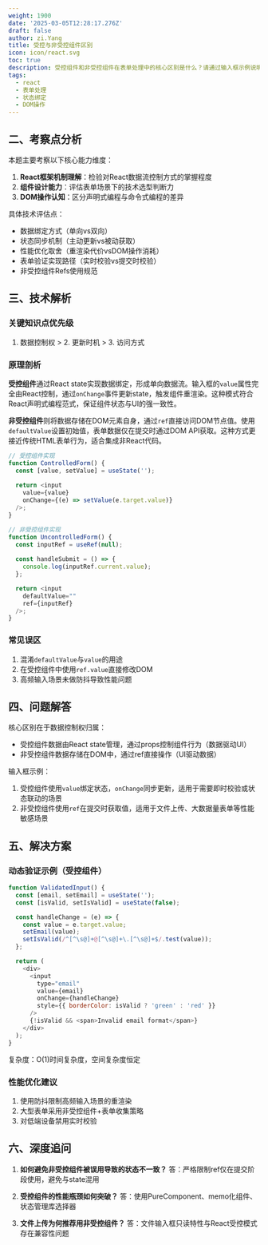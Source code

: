 ```yaml
---
weight: 1900
date: '2025-03-05T12:28:17.276Z'
draft: false
author: zi.Yang
title: 受控与非受控组件区别
icon: icon/react.svg
toc: true
description: 受控组件和非受控组件在表单处理中的核心区别是什么？请通过输入框示例说明两者的实现方式及适用场景（如动态验证依赖状态 vs 直接操作DOM元素）。
tags:
  - react
  - 表单处理
  - 状态绑定
  - DOM操作
---
```


## 二、考察点分析

本题主要考察以下核心能力维度：

1. **React框架机制理解**：检验对React数据流控制方式的掌握程度
2. **组件设计能力**：评估表单场景下的技术选型判断力
3. **DOM操作认知**：区分声明式编程与命令式编程的差异

具体技术评估点：

- 数据绑定方式（单向vs双向）
- 状态同步机制（主动更新vs被动获取）
- 性能优化取舍（重渲染代价vsDOM操作消耗）
- 表单验证实现路径（实时校验vs提交时校验）
- 非受控组件Refs使用规范

## 三、技术解析

### 关键知识点优先级

1. 数据控制权 > 2. 更新时机 > 3. 访问方式

### 原理剖析

**受控组件**通过React state实现数据绑定，形成单向数据流。输入框的`value`属性完全由React控制，通过`onChange`事件更新state，触发组件重渲染。这种模式符合React声明式编程范式，保证组件状态与UI的强一致性。

**非受控组件**则将数据存储在DOM元素自身，通过`ref`直接访问DOM节点值。使用`defaultValue`设置初始值，表单数据仅在提交时通过DOM API获取。这种方式更接近传统HTML表单行为，适合集成非React代码。

```javascript
// 受控组件实现
function ControlledForm() {
  const [value, setValue] = useState('');
  
  return <input 
    value={value} 
    onChange={(e) => setValue(e.target.value)}
  />;
}

// 非受控组件实现
function UncontrolledForm() {
  const inputRef = useRef(null);
  
  const handleSubmit = () => {
    console.log(inputRef.current.value);
  };

  return <input 
    defaultValue="" 
    ref={inputRef} 
  />;
}
```

### 常见误区

1. 混淆`defaultValue`与`value`的用途
2. 在受控组件中使用`ref.value`直接修改DOM
3. 高频输入场景未做防抖导致性能问题

## 四、问题解答

核心区别在于数据控制权归属：

- 受控组件数据由React state管理，通过props控制组件行为（数据驱动UI）
- 非受控组件数据存储在DOM中，通过ref直接操作（UI驱动数据）

输入框示例：

1. 受控组件使用`value`绑定状态，`onChange`同步更新，适用于需要即时校验或状态联动的场景
2. 非受控组件使用`ref`在提交时获取值，适用于文件上传、大数据量表单等性能敏感场景

## 五、解决方案

### 动态验证示例（受控组件）

```javascript
function ValidatedInput() {
  const [email, setEmail] = useState('');
  const [isValid, setIsValid] = useState(false);

  const handleChange = (e) => {
    const value = e.target.value;
    setEmail(value);
    setIsValid(/^[^\s@]+@[^\s@]+\.[^\s@]+$/.test(value));
  };

  return (
    <div>
      <input 
        type="email"
        value={email}
        onChange={handleChange}
        style={{ borderColor: isValid ? 'green' : 'red' }}
      />
      {!isValid && <span>Invalid email format</span>}
    </div>
  );
}
```

复杂度：O(1)时间复杂度，空间复杂度恒定

### 性能优化建议

1. 使用防抖限制高频输入场景的重渲染
2. 大型表单采用非受控组件+表单收集策略
3. 对低端设备禁用实时校验

## 六、深度追问

1. **如何避免非受控组件被误用导致的状态不一致？**
   答：严格限制ref仅在提交阶段使用，避免与state混用

2. **受控组件的性能瓶颈如何突破？**
   答：使用PureComponent、memo化组件、状态管理库选择器

3. **文件上传为何推荐用非受控组件？**
   答：文件输入框只读特性与React受控模式存在兼容性问题
